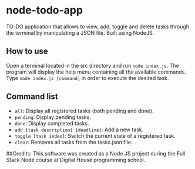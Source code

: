 # node-todo-app

TO-DO application that allows to view, add, toggle and delete tasks through the terminal by manipulating a JSON file. Built using NodeJS.

## How to use

Open a terminal located in the src directory and run `node index.js`. The program will display the help menu containing all the available commands. Type `node index.js [command]` in order to execute the desired task.

## Command list

- ```all```: Display all registered tasks (both pending and done).
- ```pending```: Display pending tasks.
- ```done```: Display completed tasks.
- ```add [task description] [deadline]```: Add a new task.
- ```toggle [task index]```: Switch the current state of a registered task.
- ```clear```: Removes all tasks from the tasks.json file.

##Credits:
This software was created as a Node JS project during the Full Stack Node course at Digital House programming school.
